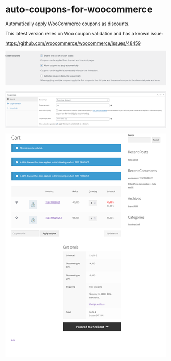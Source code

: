 # auto-coupons-for-woocommerce

Automatically apply WooCommerce coupons as discounts.

This latest version relies on Woo coupon validation and has a known issue:

https://github.com/woocommerce/woocommerce/issues/48459

![Woo general settings](https://github.com/ChillCode/auto-coupons-for-woocommerce/blob/1.0.x/assets/screenshot-1.png)

![Woo coupon data](https://github.com/ChillCode/auto-coupons-for-woocommerce/blob/1.0.x/assets/screenshot-2.png)

![Woo Cart](https://github.com/ChillCode/auto-coupons-for-woocommerce/blob/1.0.x/assets/screenshot-3.png)